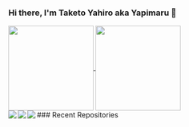 ### Hi there, I'm Taketo Yahiro aka Yapimaru 👋

<a href="https://github.com/taketo-eng">
  <img align="center" height="170px" src="https://github-readme-stats.vercel.app/api?username=taketo-eng&show_icons=true&theme=algolia" />
</a>

<a href="https://github.com/taketo-eng">
  <img align="center" height="170px" src="https://github-readme-stats.vercel.app/api/top-langs/?username=taketo-eng&layout=compact&theme=algolia" />
</a>

<br/>
### Recent Repositories
<a href="https://github.com/taketo-eng/websocket-chat">
  <img align="left" src="https://github-readme-stats.vercel.app/api/pin/?username=taketo-eng&repo=websocket-chat&theme=react" />
</a>
<a href="https://github.com/taketo-eng/stable-diffusion-generator-app">
  <img align="left" src="https://github-readme-stats.vercel.app/api/pin/?username=taketo-eng&repo=stable-diffusion-generator-app&theme=react" />
</a>
<a href="https://github.com/taketo-eng/Umeya-website">
  <img align="left" src="https://github-readme-stats.vercel.app/api/pin/?username=taketo-eng&repo=Umeya-website&theme=react" />
</a>
